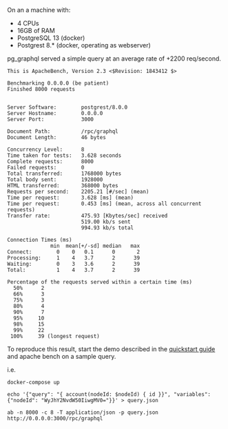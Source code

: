 
On an a machine with:

- 4 CPUs
- 16GB of RAM
- PostgreSQL 13 (docker)
- Postgrest 8.* (docker, operating as webserver)

pg_graphql served a simple query at an average rate of +2200 req/second.


```
This is ApacheBench, Version 2.3 <$Revision: 1843412 $>

Benchmarking 0.0.0.0 (be patient)
Finished 8000 requests


Server Software:        postgrest/8.0.0
Server Hostname:        0.0.0.0
Server Port:            3000

Document Path:          /rpc/graphql
Document Length:        46 bytes

Concurrency Level:      8
Time taken for tests:   3.628 seconds
Complete requests:      8000
Failed requests:        0
Total transferred:      1768000 bytes
Total body sent:        1928000
HTML transferred:       368000 bytes
Requests per second:    2205.21 [#/sec] (mean)
Time per request:       3.628 [ms] (mean)
Time per request:       0.453 [ms] (mean, across all concurrent requests)
Transfer rate:          475.93 [Kbytes/sec] received
                        519.00 kb/s sent
                        994.93 kb/s total

Connection Times (ms)
              min  mean[+/-sd] median   max
Connect:        0    0   0.1      0       2
Processing:     1    4   3.7      2      39
Waiting:        0    3   3.6      2      39
Total:          1    4   3.7      2      39

Percentage of the requests served within a certain time (ms)
  50%      2
  66%      3
  75%      3
  80%      4
  90%      7
  95%     10
  98%     15
  99%     22
 100%     39 (longest request)
```

To reproduce this result, start the demo described in the [quickstart guide](docs/quickstart.md) and apache bench on a sample query.

i.e.

```shell
docker-compose up

echo '{"query": "{ account(nodeId: $nodeId) { id }}", "variables": {"nodeId": "WyJhY2NvdW50IiwgMV0="}}' > query.json

ab -n 8000 -c 8 -T application/json -p query.json http://0.0.0.0:3000/rpc/graphql
```
